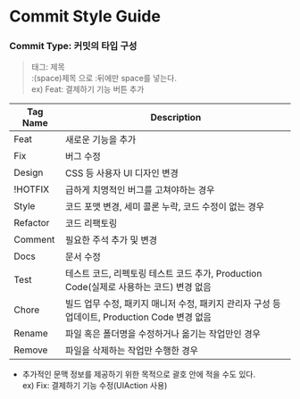 Commit Style Guide
=================

### Commit Type: 커밋의 타입 구성

> 태그: 제목 <br>
> :(space)제목 으로 :뒤에만 space를 넣는다.<br>
> ex) Feat: 결제하기 기능 버튼 추가

| Tag Name | Description |
|---|---|
| Feat | 새로운 기능을 추가 |
| Fix | 버그 수정 |
| Design | CSS 등 사용자 UI 디자인 변경 |
| !HOTFIX | 급하게 치명적인 버그를 고쳐야하는 경우 |
| Style | 코드 포맷 변경, 세미 콜론 누락, 코드 수정이 없는 경우 |
| Refactor | 코드 리팩토링 |
| Comment | 필요한 주석 추가 및 변경 |
| Docs | 문서 수정 |
| Test | 테스트 코드, 리펙토링 테스트 코드 추가, Production Code(실제로 사용하는 코드) 변경 없음 |
| Chore | 빌드 업무 수정, 패키지 매니저 수정, 패키지 관리자 구성 등 업데이트, Production Code 변경 없음 |
| Rename | 파일 혹은 폴더명을 수정하거나 옮기는 작업만인 경우 |
| Remove | 파일을 삭제하는 작업만 수행한 경우 |

* 추가적인 문맥 정보를 제공하기 위한 목적으로 괄호 안에 적을 수도 있다.<br>
ex) Fix: 결제하기 기능 수정(UIAction 사용)
